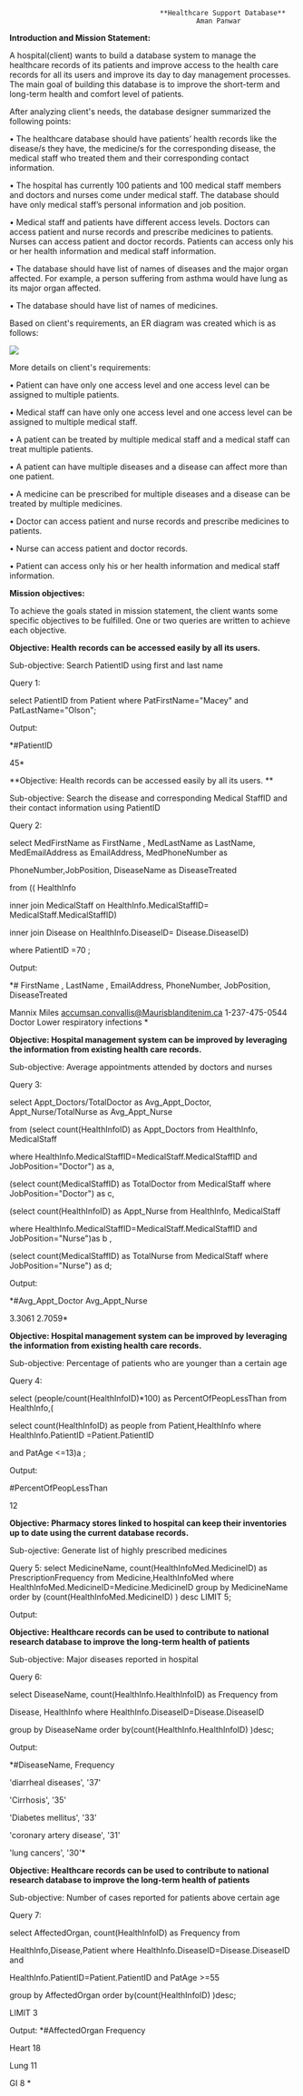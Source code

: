 
                                         **Healthcare Support Database**
                                                  Aman Panwar

**Introduction and Mission Statement:**

A hospital(client) wants to build a database system to manage the healthcare records of its patients and improve access to the health care records for all its users and improve its day to day management processes. The main goal of building this database is to improve the short-term and long-term health and comfort level of patients. 

After analyzing client's needs, the database designer summarized the following points:

•	The healthcare database should have patients’ health records like the disease/s they have, the medicine/s for the corresponding disease, the medical staff who treated them and their corresponding contact information.

•	The hospital has currently 100 patients and 100 medical staff members and doctors and nurses come under medical staff. The database should have only medical staff’s personal information and job position.

•	Medical staff and patients have different access levels. Doctors can access patient and nurse records and prescribe medicines to patients. Nurses can access patient and doctor records. Patients can access only his or her health information and medical staff information.

•	The database should have list of names of diseases and the major organ affected. For example, a person suffering from asthma would have lung as its major organ affected.

•	The database should have list of names of medicines.


Based on client's requirements, an ER diagram was created which is as follows:



![](Healthcare_Support_ER.png)


More details on client's requirements:

•	Patient can have only one access level and one access level can be assigned to multiple patients.

•	Medical staff can have only one access level and one access level can be assigned to multiple medical staff.

•	A patient can be treated by multiple medical staff and a medical staff can treat multiple patients.

•	A patient can have multiple diseases and a disease can affect more than one patient.

•	A medicine can be prescribed for multiple diseases and a disease can be treated by multiple medicines.

•	Doctor can access patient and nurse records and prescribe medicines to patients.

•	Nurse can access patient and doctor records.

•	Patient can access only his or her health information and medical staff information.


**Mission objectives:**

To achieve the goals stated in mission statement, the client wants some specific objectives to be fulfilled. One or two queries are written to achieve each objective.

**Objective: Health records can be accessed easily by all its users.**

Sub-objective: Search PatientID using first and last name

Query 1: 

select PatientID from Patient where PatFirstName="Macey" and PatLastName="Olson";

Output:

*#PatientID

45*

**Objective: Health records can be accessed easily by all its users. **

Sub-objective: Search the disease and corresponding Medical StaffID and their contact information using PatientID

Query 2: 

select MedFirstName as FirstName , MedLastName as LastName, MedEmailAddress as EmailAddress, MedPhoneNumber as 

PhoneNumber,JobPosition, DiseaseName as DiseaseTreated

from (( HealthInfo

inner join MedicalStaff on HealthInfo.MedicalStaffID= MedicalStaff.MedicalStaffID)

inner join Disease on HealthInfo.DiseaseID= Disease.DiseaseID)

where PatientID =70 ;


Output:

*# FirstName , LastName , EmailAddress,                            PhoneNumber,    JobPosition, DiseaseTreated

   Mannix	   Miles	  accumsan.convallis@Maurisblanditenim.ca  1-237-475-0544     Doctor    Lower respiratory infections
*


**Objective: Hospital management system can be improved by leveraging the information from existing health care records.**

Sub-objective: Average appointments attended by doctors and nurses

Query 3: 

select Appt_Doctors/TotalDoctor as Avg_Appt_Doctor, Appt_Nurse/TotalNurse as Avg_Appt_Nurse

 from (select count(HealthInfoID) as Appt_Doctors  from HealthInfo, MedicalStaff 
 
where HealthInfo.MedicalStaffID=MedicalStaff.MedicalStaffID and JobPosition="Doctor") as a,

(select count(MedicalStaffID) as TotalDoctor from MedicalStaff where  JobPosition="Doctor") as c,

(select count(HealthInfoID) as Appt_Nurse  from HealthInfo, MedicalStaff 

where HealthInfo.MedicalStaffID=MedicalStaff.MedicalStaffID and JobPosition="Nurse")as b ,

(select count(MedicalStaffID) as TotalNurse from MedicalStaff where  JobPosition="Nurse") as d;

Output:

*#Avg_Appt_Doctor    Avg_Appt_Nurse

  3.3061             2.7059*

**Objective: Hospital management system can be improved by leveraging the information from existing health care records.**

Sub-objective: Percentage of patients who are younger than a certain age

Query 4: 

select (people/count(HealthInfoID)*100) as PercentOfPeopLessThan from HealthInfo,(

select count(HealthInfoID) as people from Patient,HealthInfo where HealthInfo.PatientID =Patient.PatientID

and PatAge <=13)a ;

Output:

#PercentOfPeopLessThan

12

**Objective: Pharmacy stores linked to hospital can keep their inventories up to date using the current database records.**

Sub-ojective: Generate list of highly prescribed medicines

Query 5: 
select MedicineName, count(HealthInfoMed.MedicineID) as PrescriptionFrequency from 
Medicine,HealthInfoMed where HealthInfoMed.MedicineID=Medicine.MedicineID
group by MedicineName order by (count(HealthInfoMed.MedicineID) ) desc
LIMIT 5;

Output:

**Objective: Healthcare records can be used to contribute to national research database to improve the long-term health of patients**

Sub-objective: Major diseases reported in hospital

Query 6:

select DiseaseName, count(HealthInfo.HealthInfoID) as Frequency from 

Disease, HealthInfo where HealthInfo.DiseaseID=Disease.DiseaseID

group by DiseaseName order by(count(HealthInfo.HealthInfoID) )desc;

Output:

*#DiseaseName, Frequency

'diarrheal diseases', '37'

'Cirrhosis', '35'

'Diabetes mellitus', '33'

'coronary artery disease', '31'

'lung cancers', '30'*

**Objective: Healthcare records can be used to contribute to national research database to improve the long-term health of patients**

Sub-objective: Number of cases reported for patients above certain age

Query 7:

select AffectedOrgan, count(HealthInfoID) as Frequency from 

HealthInfo,Disease,Patient where HealthInfo.DiseaseID=Disease.DiseaseID and 

HealthInfo.PatientID=Patient.PatientID and PatAge >=55 

group by AffectedOrgan order by(count(HealthInfoID) )desc;

LIMIT 3

Output:
*#AffectedOrgan Frequency

   Heart          18
   
   Lung           11
   
   GI             8
*
  
